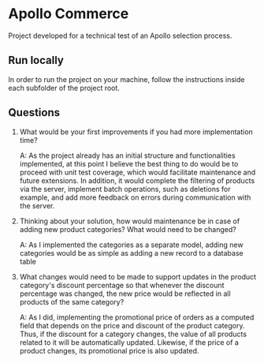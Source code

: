 # Apollo Commerce

Project developed for a technical test of an Apollo selection process.

## Run locally

In order to run the project on your machine, follow the instructions inside each subfolder of the project root.

## Questions

1.  What would be your first improvements if you had more implementation time?

    A: As the project already has an initial structure and functionalities implemented, at this point I believe the best thing to do would be to proceed with unit test coverage, which would facilitate maintenance and future extensions. In addition, it would complete the filtering of products via the server, implement batch operations, such as deletions for example, and add more feedback on errors during communication with the server.

2.  Thinking about your solution, how would maintenance be in case of adding new product
    categories? What would need to be changed?

    A: As I implemented the categories as a separate model, adding new categories would be as simple as adding a new record to a database table

3.  What changes would need to be made to support updates in the product category's discount
    percentage so that whenever the discount percentage was changed, the new price would be
    reflected in all products of the same category?

    A: As I did, implementing the promotional price of orders as a computed field that depends on the price and discount of the product category. Thus, if the discount for a category changes, the value of all products related to it will be automatically updated. Likewise, if the price of a product changes, its promotional price is also updated.
